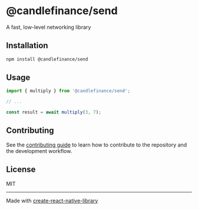 # @candlefinance/send

A fast, low-level networking library

## Installation

```sh
npm install @candlefinance/send
```

## Usage

```js
import { multiply } from '@candlefinance/send';

// ...

const result = await multiply(3, 7);
```

## Contributing

See the [contributing guide](CONTRIBUTING.md) to learn how to contribute to the repository and the development workflow.

## License

MIT

---

Made with [create-react-native-library](https://github.com/callstack/react-native-builder-bob)
